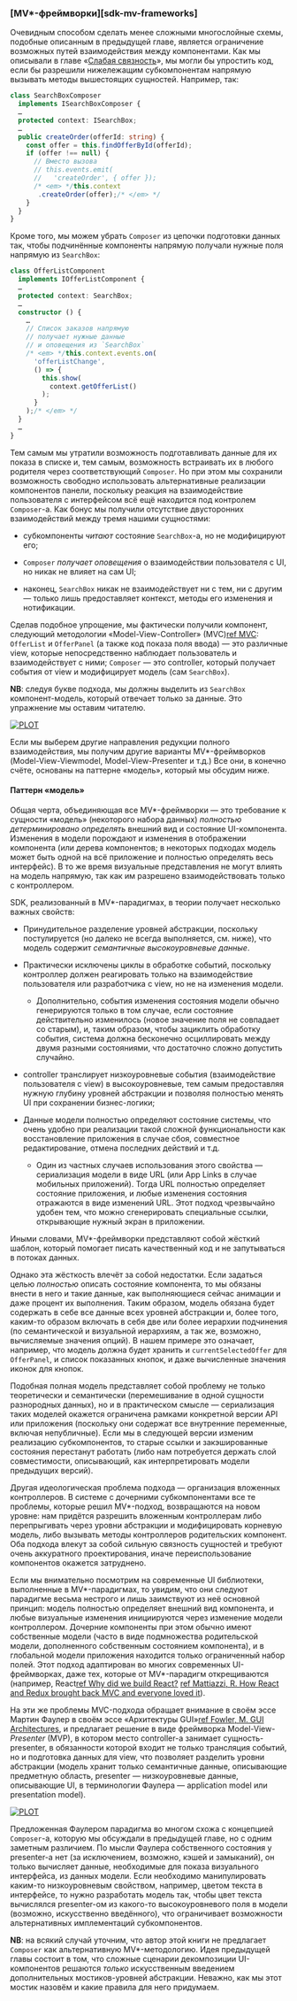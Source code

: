 ### [MV*-фреймворки][sdk-mv-frameworks]

Очевидным способом сделать менее сложными многослойные схемы, подобные описанным в предыдущей главе, является ограничение возможных путей взаимодействия между компонентами. Как мы описывали в главе «[Слабая связность](#back-compat-weak-coupling)», мы могли бы упростить код, если бы разрешили нижележащим субкомпонентам напрямую вызывать методы вышестоящих сущностей. Например, так:

```typescript
class SearchBoxComposer 
  implements ISearchBoxComposer {
  …
  protected context: ISearchBox;
  …
  public createOrder(offerId: string) {
    const offer = this.findOfferById(offerId);
    if (offer !== null) {
      // Вместо вызова
      // this.events.emit(
      //   'createOrder', { offer });
      /* <em> */this.context
       .createOrder(offer);/* </em> */
    }
  }
}
```

Кроме того, мы можем убрать `Composer` из цепочки подготовки данных так, чтобы подчинённые компоненты напрямую получали нужные поля напрямую из `SearchBox`:

```typescript
class OfferListComponent 
  implements IOfferListComponent {
  …
  protected context: SearchBox;
  …
  constructor () {
    …
    // Список заказов напрямую
    // получает нужные данные
    // и оповещения из `SearchBox`
    /* <em> */this.context.events.on(
      'offerListChange',
      () => {
        this.show(
          context.getOfferList()
        );
      }
    );/* </em> */
  }
  …
}
```

Тем самым мы утратили возможность подготавливать данные для их показа в списке и, тем самым, возможность встраивать их в любого родителя через соответствующий `Composer`. Но при этом мы сохранили возможность свободно использовать альтернативные реализации компонентов панели, поскольку реакция на взаимодействие пользователя с интерфейсом всё ещё находится под контролем `Composer`-а. Как бонус мы получили отсутствие двусторонних взаимодействий между тремя нашими сущностями:

  * субкомпоненты *читают* состояние `SearchBox`-а, но не модифицируют его;

  * `Composer` *получает оповещения* о взаимодействии пользователя с UI, но никак не влияет на сам UI;

  * наконец, `SearchBox` никак не взаимодействует ни с тем, ни с другим — только лишь предоставляет контекст, методы его изменения и нотификации.

Сделав подобное упрощение, мы фактически получили компонент, следующий методологии «Model-View-Controller» (MVC)[ref MVC](https://en.wikipedia.org/wiki/Model%E2%80%93view%E2%80%93controller): `OfferList` и `OfferPanel` (а также код показа поля ввода) — это различные view, которые непосредственно наблюдает пользователь и взаимодействует с ними; `Composer` — это controller, который получает события от view и модифицирует модель (сам `SearchBox`). 

**NB**: следуя букве подхода, мы должны выделить из `SearchBox` компонент-модель, который отвечает только за данные. Это упражнение мы оставим читателю.

[![PLOT](/img/graphs/sdk-mvc.ru.png "Схема взаимодействия компонентов в MVC")]()

Если мы выберем другие направления редукции полного взаимодействия, мы получим другие варианты MV*-фреймворков (Model-View-Viewmodel, Model-View-Presenter и т.д.) Все они, в конечно счёте, основаны на паттерне «модель», который мы обсудим ниже.

#### Паттерн «модель»

Общая черта, объединяющая все MV*-фреймворки — это требование к сущности «модель» (некоторого набора данных) *полностью детерминировано определять* внешний вид и состояние UI-компонента. Изменения в модели порождают и изменения в отображении компонента (или дерева компонентов; в некоторых подходах модель может быть одной на всё приложение и полностью определять весь интерфейс). В то же время визуальные представления не могут влиять на модель напрямую, так как им разрешено взаимодействовать только с контроллером.

SDK, реализованный в MV*-парадигмах, в теории получает несколько важных свойств:

  * Принудительное разделение уровней абстракции, поскольку постулируется (но далеко не всегда выполняется, см. ниже), что модель содержит *семантичные высокоуровневые данные*.

  * Практически исключены циклы в обработке событий, поскольку контроллер должен реагировать только на взаимодействие пользователя или разработчика с view, но не на изменения модели.

      * Дополнительно, события изменения состояния модели обычно генерируются только в том случае, если состояние действительно изменилось (новое значение поля не совпадает со старым), и, таким образом, чтобы зациклить обработку события, система должна бесконечно осциллировать между двумя разными состояниями, что достаточно сложно допустить случайно.

  * controller транслирует низкоуровневые события (взаимодействие пользователя с view) в высокоуровневые, тем самым предоставляя нужную глубину уровней абстракции и позволяя полностью менять UI при сохранении бизнес-логики;

  * Данные модели полностью определяют состояние системы, что очень удобно при реализации такой сложной функциональности как восстановление приложения в случае сбоя, совместное редактирование, отмена последних действий и т.д.

      * Один из частных случаев использования этого свойства — сериализация модели в виде URL (или App Links в случае мобильных приложений). Тогда URL полностью определяет состояние приложения, и любые изменения состояния отражаются в виде изменений URL. Этот подход чрезвычайно удобен тем, что можно сгенерировать специальные ссылки, открывающие нужный экран в приложении.

Иными словами, MV*-фреймворки представляют собой жёсткий шаблон, который помогает писать качественный код и не запутываться в потоках данных.

Однако эта жёсткость влечёт за собой недостатки. Если задаться целью *полностью* описать состояние компонента, то мы обязаны внести в него и такие данные, как выполняющиеся сейчас анимации и даже процент их выполнения. Таким образом, модель обязана будет содержать в себе все данные всех уровней абстракции и, более того, каким-то образом включать в себя две или более иерархии подчинения (по семантической и визуальной иерархиям, а так же, возможно, вычисляемые значения опций). В нашем примере это означает, например, что модель должна будет хранить и `currentSelectedOffer` для `OfferPanel`, и список показанных кнопок, и даже вычисленные значения иконок для кнопок.

Подобная полная модель представляет собой проблему не только теоретически и семантически (перемешивание в одной сущности разнородных данных), но и в практическом смысле — сериализация таких моделей окажется ограничена рамками конкретной версии API или приложения (поскольку они содержат все внутренние переменные, включая непубличные). Если мы в следующей версии изменим реализацию субкомпонентов, то старые ссылки и закэшированные состояния перестанут работать (либо нам потребуется держать слой совместимости, описывающий, как интерпретировать модели предыдущих версий).

Другая идеологическая проблема подхода — организация вложенных контроллеров. В системе с дочерними субкомпонентами все те проблемы, которые решил MV*-подход, возвращаются на новом уровне: нам придётся разрешить вложенным контроллерам либо перепрыгивать через уровни абстракции и модифицировать корневую модель, либо вызывать методы контроллеров родительских компонент. Оба подхода влекут за собой сильную связность сущностей и требуют очень аккуратного проектирования, иначе переиспользование компонентов окажется затруднено.

Если мы внимательно посмотрим на современные UI библиотеки, выполненные в MV*-парадигмах, то увидим, что они следуют парадигме весьма нестрого и лишь заимствуют из неё основной принцип: модель полностью определяет внешний вид компонента, и любые визуальные изменения инициируются через изменение модели контроллером. Дочерние компоненты при этом обычно имеют собственные модели (часто в виде подмножества родительской модели, дополненного собственным состоянием компонента), и в глобальной модели приложения находится только ограниченный набор полей. Этот подход адаптирован во многих современных UI-фреймворках, даже тех, которые от MV*-парадигм открещиваются (например, React[ref Why did we build React?](https://legacy.reactjs.org/blog/2013/06/05/why-react.html) [ref Mattiazzi, R. How React and Redux brought back MVC and everyone loved it](https://rangle.io/blog/how-react-and-redux-brought-back-mvc-and-everyone-loved-it)).

На эти же проблемы MVC-подхода обращает внимание в своём эссе Мартин Фаулер в своём эссе «Архитектуры GUI»[ref Fowler, M. GUI Architectures](https://www.martinfowler.com/eaaDev/uiArchs.html), и предлагает решение в виде фреймворка Model-View-*Presenter* (MVP), в котором место controller-а занимает сущность-presenter, в обязанности которой входит не только трансляция событий, но и подготовка данных для view, что позволяет разделить уровни абстракции (модель хранит только семантичные данные, описывающие предметную область, presenter — низкоуровневые данные, описывающие UI, в терминологии Фаулера — application model или presentation model).

[![PLOT](/img/graphs/sdk-mvp.ru.png "Схема взаимодействия компонентов в MVP")]()

Предложенная Фаулером парадигма во многом схожа с концепцией `Composer`-а, которую мы обсуждали в предыдущей главе, но с одним заметным различием. По мысли Фаулера собственного состояния у presenter-а нет (за исключением, возможно, кэшей и замыканий), он только вычисляет данные, необходимые для показа визуального интерфейса, из данных модели. Если необходимо манипулировать каким-то низкоуровневым свойством, например, цветом текста в интерфейсе, то нужно разработать модель так, чтобы цвет текста вычислялся presenter-ом из какого-то высокоуровневого поля в модели (возможно, искусственно введённого), что ограничивает возможности альтернативных имплементаций субкомпонентов.

**NB**: на всякий случай уточним, что автор этой книги не предлагает `Composer` как альтернативную MV*-методологию. Идея предыдущей главы состоит в том, что сложные сценарии декомпозиции UI-компонентов решаются *только* искусственным введением дополнительных мостиков-уровней абстракции. Неважно, как мы этот мостик назовём и какие правила для него придумаем.